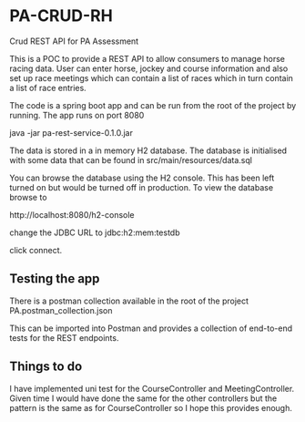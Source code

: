 # PA-CRUD-RH
Crud REST API for PA Assessment 

This is a POC to provide a REST API to allow consumers to manage horse racing data.  User can enter horse, jockey and course information and also set up race meetings which can contain a list of races which in turn contain a list of race entries. 

The code is a spring boot app and can be run from the root of the project by running.  The app runs on port 8080

java -jar pa-rest-service-0.1.0.jar


The data is stored in a in memory H2 database.  The database is initialised with some data that can be found in src/main/resources/data.sql

You can browse the database using the H2 console.  This has been left turned on but would be turned off in production.  To view the database browse to

http://localhost:8080/h2-console

change the JDBC URL to
jdbc:h2:mem:testdb

click connect.

Testing the app
---------------

There is a postman collection available in the root of the project PA.postman_collection.json

This can be imported into Postman and provides a collection of end-to-end tests for the REST endpoints.

Things to do
------------

I have implemented uni test for the CourseController and MeetingController.  Given time I would have done the same for the other controllers but the pattern is the same as for CourseController so I hope this provides enough.
